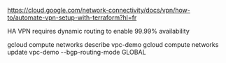 https://cloud.google.com/network-connectivity/docs/vpn/how-to/automate-vpn-setup-with-terraform?hl=fr

HA VPN requires dynamic routing to enable 99.99% availability

gcloud compute networks describe vpc-demo
gcloud compute networks update vpc-demo --bgp-routing-mode GLOBAL
